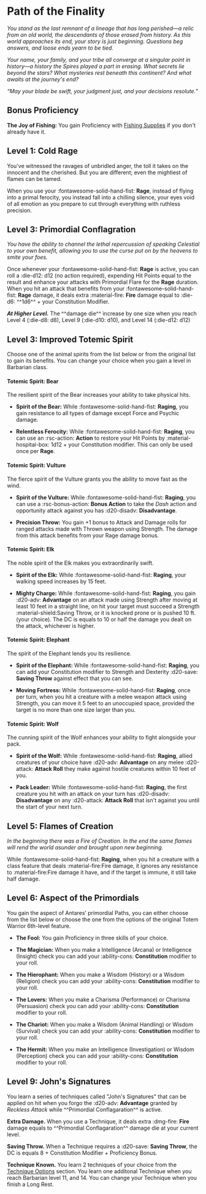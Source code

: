 # Path of the Finality

*You stand as the last remnant of a lineage that has long  perished—a relic from an old world, the descendants of those erased from history. As this world approaches its end, your story is just beginning. Questions beg answers, and loose ends yearn to be tied.* 

*Your name, your family, and your tribe all converge at a singular point in history—a history the Spires played a part in erasing. What secrets lie beyond the stars? What mysteries rest beneath this continent? And what awaits at the journey's end?*

*“May your blade be swift, your judgment just, and your decisions resolute.”*

## Bonus Proficiency

**The Joy of Fishing:** You gain Proficiency with [Fishing Supplies](../../equipment/tools/artisan-tools.md#fishing-supplies) if you don't already have it.

## Level 1: Cold Rage

You've witnessed the ravages of unbridled anger, the toll it takes on the innocent and the cherished. But you are different; even the mightiest of flames can be tamed.

When you use your :fontawesome-solid-hand-fist: **Rage**, instead of flying into a primal ferocity, you instead fall into a chilling silence, your eyes void of all emotion as you prepare to cut through everything with ruthless precision.

## Level 3: Primordial Conflagration 

*You have the ability to channel the lethal repercussion of speaking Celestial to your own benefit, allowing you to use the curse put on by the heavens to smite your foes.*

Once whenever your :fontawesome-solid-hand-fist: **Rage** is active, you can roll a :die-d12: d12 (no action required), expending Hit Points equal to the result and enhance your attacks with Primordial Flare for the **Rage** duration. When you hit an attack that benefits from your :fontawesome-solid-hand-fist: **Rage** damage, it deals extra :material-fire: **Fire** damage equal to :die-d6: ^^1d6^^ + your Constitution Modifier.

***At Higher Level.*** The ^^damage die^^ increase by one size when you reach Level 4 (:die-d8: d8), Level 9 (:die-d10: d10), and Level 14 (:die-d12: d12)

## Level 3: Improved Totemic Spirit

Choose one of the animal spirits from the list below or from the original list to gain its benefits. You can change your choice when you gain a level in Barbarian class.

#### Totemic Spirit: Bear
    
The resilient spirit of the Bear increases your ability to take physical hits.

- **Spirit of the Bear:** While :fontawesome-solid-hand-fist: **Raging**, you gain resistance to all types of damage except Force and Psychic damage.

- **Relentless Ferocity:** While :fontawesome-solid-hand-fist: **Raging**, you can use an :rsc-action: **Action** to  restore your Hit Points by :material-hospital-box: 1d12 + your Constitution modifier. This can only be used once per **Rage**.

#### Totemic Spirit: Vulture
    
The fierce spirit of the Vulture grants you the ability to move fast as the wind. 

- **Spirit of the Vulture:** While :fontawesome-solid-hand-fist: **Raging**, you can use a :rsc-bonus-action: **Bonus Action** to take the *Dash* action and opportunity attack against you has :d20-disadv: **Disadvantage**.

- **Precision Throw:** You gain +1 bonus to Attack and Damage rolls for ranged attacks made with Thrown weapon using Strength. The damage from this attack benefits from your Rage damage bonus.

#### Totemic Spirit: Elk

The noble spirit of the Elk makes you extraordinarily swift. 

- **Spirit of the Elk:** While :fontawesome-solid-hand-fist: **Raging**, your walking speed increases by 15 feet.

- **Mighty Charge:** While :fontawesome-solid-hand-fist: **Raging**, you gain :d20-adv: **Advantage** on an attack made using Strength after moving at least 10 feet in a straight line, on hit your target must succeed a Strength :material-shield:Saving Throw, or it is knocked prone or is pushed 10 ft. (your choice). The DC is equals to 10 or half the damage you dealt on the attack, whichever is higher.

#### Totemic Spirit: Elephant

The spirit of the Elephant lends you its resilience. 

- **Spirit of the Elephant:** While :fontawesome-solid-hand-fist: **Raging**, you can add your Constitution modifier to Strength and Dexterity :d20-save: **Saving Throw** against effect that you can see.

- **Moving Fortress:** While :fontawesome-solid-hand-fist: **Raging**, once per turn, when you hit a creature with a melee weapon attack using Strength, you can move it 5 feet to an unoccupied space, provided the target is no more than one size larger than you.

#### Totemic Spirit: Wolf
    
The cunning spirit of the Wolf enhances your ability to fight alongside your pack. 

- **Spirit of the Wolf:** While :fontawesome-solid-hand-fist: **Raging**, allied creatures of your choice have :d20-adv: **Advantage** on any melee :d20-attack: **Attack Roll** they make against hostile creatures within 10 feet of you.

- **Pack Leader:** While :fontawesome-solid-hand-fist: **Raging**, the first creature you hit with an attack on your turn has :d20-disadv: **Disadvantage** on any :d20-attack: **Attack Roll** that isn't against you until the start of your next turn.

## Level 5: Flames of Creation 

*In the beginning there was a Fire of Creation. In the end the same flames will rend the world asunder and brought upon new beginning.*

While :fontawesome-solid-hand-fist: **Raging**, when you hit a creature with a class feature that deals :material-fire:Fire damage, it ignores any resistance to :material-fire:Fire damage it have, and if the target is immune, it still take half damage.

## Level 6: Aspect of the Primordials

You gain the aspect of Antares’ primordial Paths, you can either choose from the list below or choose the one from the options of the original Totem Warrior 6th-level feature.

- **The Fool:** You gain Proficiency in three skills of your choice.

- **The Magician:** When you make a Intelligence (Arcana) or Intelligence (Insight) check you can add your :ability-cons: **Constitution** modifier to your roll.

- **The Hierophant:** When you make a Wisdom (History) or a Wisdom (Religion) check you can add your :ability-cons: **Constitution**  modifier to your roll.

- **The Lovers:** When you make a Charisma (Performance) or Charisma (Persuasion) check you can add your :ability-cons: **Constitution**  modifier to your roll.

- **The Chariot:** When you make a Wisdom (Animal Handling) or Wisdom (Survival) check you can add your :ability-cons: **Constitution**  modifier to your roll.

- **The Hermit:** When you make an Intelligence (Investigation) or Wisdom (Perception) check you can add your :ability-cons: **Constitution**  modifier to your roll.

## Level 9: John's Signatures

You learn a series of techniques called "John's Signatures" that can be applied on hit when you forgo the :d20-adv: **Advantage** granted by *Reckless Attack* while ^^Primordial Conflagaration^^ is active. 

**Extra Damage.** When you use a Technique, it deals extra :dmg-fire: **Fire** damage equals to ^^Primordial Conflagaration^^ damage die at your current level.

**Saving Throw.** When a Technique requires a :d20-save: **Saving Throw**, the DC is equals 8 + Constitution Modifier + Proficiency Bonus.

**Technique Known.** You learn 2 techniques of your choice from the [Technique Options](technique.md) section. You learn one additonal Technique when you reach Barbarian level 11, and 14. You can change your Technique when you finish a Long Rest.